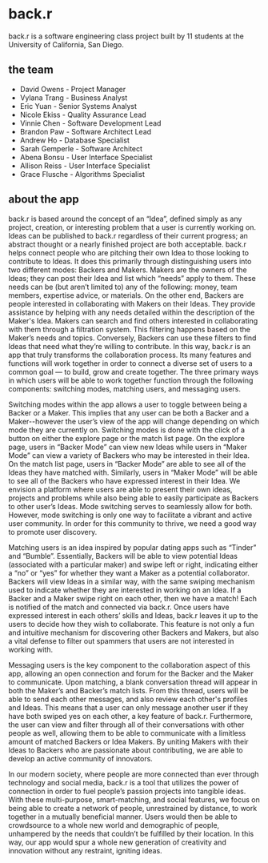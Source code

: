 # back.r

back.r is a software engineering class project built by 11 students at the University of California, San Diego.

## the team
* David Owens - Project Manager
* Vylana Trang - Business Analyst
* Eric Yuan - Senior Systems Analyst
* Nicole Ekiss - Quality Assurance Lead
* Vinnie Chen - Software Development Lead
* Brandon Paw - Software Architect Lead
* Andrew Ho - Database Specialist
* Sarah Gemperle - Software Architect
* Abena Bonsu - User Interface Specialist
* Allison Reiss - User Interface Specialist
* Grace Flusche - Algorithms Specialist

## about the app
back.r is based around the concept of an “Idea”, defined simply as any project, creation, or interesting problem that a user is currently working on. Ideas can be published to back.r regardless of their current progress; an abstract thought or a nearly finished project are both acceptable. back.r helps connect people who are pitching their own Idea to those looking to contribute to Ideas. It does this primarily through distinguishing users into two different modes: Backers and Makers. Makers are the owners of the Ideas; they can post their Idea and list which “needs” apply to them. These needs can be (but aren’t limited to) any of the following: money, team members, expertise advice, or materials. On the other end, Backers are people interested in collaborating with Makers on their Ideas. They provide assistance by helping with any needs detailed within the description of the Maker's Idea. Makers can search and find others interested in collaborating with them through a filtration system. This filtering happens based on the Maker’s needs and topics. Conversely, Backers can use these filters to find Ideas that need what they’re willing to contribute. In this way, back.r is an app that truly transforms the collaboration process. Its many features and functions will work together in order to connect a diverse set of users to a common goal — to build, grow and create together. The three primary ways in which users will be able to work together function through the following components: switching modes, matching users, and messaging users.

Switching modes within the app allows a user to toggle between being a Backer or a Maker. This implies that any user can be both a Backer and a Maker--however the user’s view of the app will change depending on which mode they are currently on. Switching modes is done with the click of a button on either the explore page or the match list page. On the explore page, users in “Backer Mode” can view new Ideas while users in “Maker Mode” can view a variety of Backers who may be interested in their Idea. On the match list page, users in “Backer Mode” are able to see all of the Ideas they have matched with. Similarly, users in “Maker Mode” will be able to see all of the Backers who have expressed interest in their Idea. We envision a platform where users are able to present their own ideas, projects and problems while also being able to easily participate as Backers to other user’s Ideas. Mode switching serves to seamlessly allow for both. However, mode switching is only one way to facilitate a vibrant and active user community. In order for this community to thrive, we need a good way to promote user discovery. 

Matching users is an idea inspired by popular dating apps such as “Tinder” and “Bumble”. Essentially, Backers will be able to view potential Ideas (associated with a particular maker) and swipe left or right, indicating either a “no” or “yes” for whether they want a Maker as a potential collaborator. Backers will view Ideas in a similar way, with the same swiping mechanism used to indicate whether they are interested in working on an Idea. If a Backer and a Maker swipe right on each other, then we have a match! Each is notified of the match and connected via back.r. Once users have expressed interest in each others’ skills and Ideas, back.r leaves it up to the users to decide how they wish to collaborate. This feature is not only a fun and intuitive mechanism for discovering other Backers and Makers, but also a vital defense to filter out spammers that users are not interested in working with. 

Messaging users is the key component to the collaboration aspect of this app, allowing an open connection and forum for the Backer and the Maker to communicate. Upon matching, a blank conversation thread will appear in both the Maker’s and Backer’s match lists. From this thread, users will be able to send each other messages, and also review each other's profiles and Ideas. This means that a user can only message another user if they have both swiped yes on each other, a key feature of back.r. Furthermore, the user can view and filter through all of their conversations with other people as well, allowing them to be able to communicate with a limitless amount of matched Backers or Idea Makers. By uniting Makers with their Ideas to Backers who are passionate about contributing, we are able to develop an active community of innovators.

In our modern society, where people are more connected than ever through technology and social media, back.r is a tool that utilizes the power of connection in order to fuel people’s passion projects into tangible ideas. With these multi-purpose, smart-matching, and social features, we focus on being able to create a network of people, unrestrained by distance, to work together in a mutually beneficial manner. Users would then be able to crowdsource to a whole new world and demographic of people, unhampered by the needs that couldn’t be fulfilled by their location. In this way, our app would spur a whole new generation of creativity and innovation without any restraint, igniting ideas.

